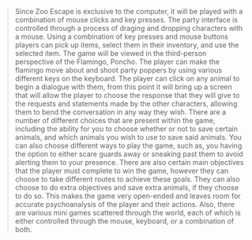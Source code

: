 > Since Zoo Escape is exclusive to the computer, it will be played with a combination of mouse clicks and key presses. The party interface is controlled through a process of draging and dropping characters with a mouse. Using a combination of key presses and mouse buttons players can pick up items, select them in their inventory, and use the selected item. The game will be viewed in the third-person perspective of the Flamingo, Poncho. The player can make the flamingo move about and shoot party poppers by using various different keys on the keyboard. The player can click on any animal to begin a dialogue with them, from this point it will bring up a screen that will allow the player to choose the response that they will give to the requests and statements made by the other characters, allowing them to bend the conversation in any way they wish. There are a number of different choices that are present within the game, including the ability for you to choose whether or not to save certain animals, and which animals you wish to use to save said animals. You can also choose different ways to play the game, such as, you having the option to either scare guards away or sneaking past them to avoid alerting them to your presence. There are also certain main objectives that the player must complete to win the game, however they can choose to take different routes to achieve these goals. They can also choose to do extra objectives and save extra animals, if they choose to do so. This makes the game very open-ended and leaves room for accurate psychoanalysis of the player and their actions. Also, there are various mini games scattered through the world, each of which is either controlled through the mouse, keyboard, or a combination of both.